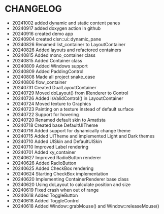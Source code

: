 # CHANGELOG #

* 20241002 added dynamic and static content panes
* 20240917 added doxygen action in github
* 20240916 created demo app
* 20240904 created clsn::ui::dynamic_pane
* 20240826 Renamed list_container to LayoutContainer
* 20240826 Added layouts and refactored containers
* 20240815 Added mono_container class
* 20240815 Added Container class
* 20240809 Added Windows support
* 20240809 Added PaddingControl
* 20240808 Made all project snake_case
* 20240806 flow_container
* 20240731 Created DualLayoutContainer
* 20240729 Moved doLayout() from IRenderer to Control
* 20240726 Added isValidControl() in LayoutContainer
* 20240724 Moved texture to Graphics
* 20240723 Painting on a texture instead of default surface
* 20240722 Support for hovering
* 20240720 Renamed default skin to Amatista
* 20240718 Created base DefaultUITheme
* 20240716 Added support for dynamically change theme
* 20240715 Added UITheme and implemented Light and Dark themes
* 20240710 Added UISkin and DefaultUISkin
* 20240710 Improved Label rendering
* 20240701 Added xy_container
* 20240627 Improved RadioButton renderer
* 20240626 Added RadioButton
* 20240625 Added CheckBox rendering
* 20240624 Starting CheckBox implementation
* 20240620 Implementing ContainerRenderer base class
* 20240620 Using doLayout to calculate position and size
* 20240619 Fixed crash when out of range
* 20240618 Added ToggleButton
* 20240618 Added ToggleControl
* 20240618 Added Window::grabMouse() and Window::releaseMouse()
